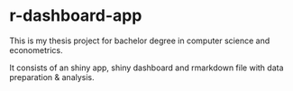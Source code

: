 # r-dashboard-app
This is my thesis project for bachelor degree in computer science and econometrics.

It consists of an shiny app, shiny dashboard and rmarkdown file with data preparation & analysis.
